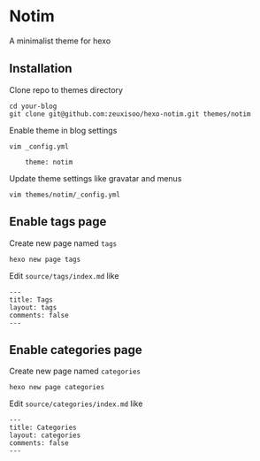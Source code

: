 # Notim

A minimalist theme for hexo

## Installation

Clone repo to themes directory

    cd your-blog
    git clone git@github.com:zeuxisoo/hexo-notim.git themes/notim

Enable theme in blog settings

    vim _config.yml

        theme: notim

Update theme settings like gravatar and menus

    vim themes/notim/_config.yml

## Enable tags page

Create new page named `tags`

    hexo new page tags

Edit `source/tags/index.md` like

    ---
    title: Tags
    layout: tags
    comments: false
    ---

## Enable categories page

Create new page named `categories`

    hexo new page categories

Edit `source/categories/index.md` like

    ---
    title: Categories
    layout: categories
    comments: false
    ---
